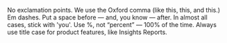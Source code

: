 No exclamation points.
We use the Oxford comma (like this, this, and this.)
Em dashes. Put a space before — and, you know — after.
In almost all cases, stick with 'you'.
Use %, not “percent” — 100% of the time.
Always use title case for product features, like Insights Reports.
